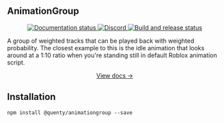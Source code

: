 ## AnimationGroup
<div align="center">
  <a href="http://quenty.github.io/NevermoreEngine/">
    <img src="https://github.com/Quenty/NevermoreEngine/actions/workflows/docs.yml/badge.svg" alt="Documentation status" />
  </a>
  <a href="https://discord.gg/mhtGUS8">
    <img src="https://img.shields.io/discord/385151591524597761?color=5865F2&label=discord&logo=discord&logoColor=white" alt="Discord" />
  </a>
  <a href="https://github.com/Quenty/NevermoreEngine/actions">
    <img src="https://github.com/Quenty/NevermoreEngine/actions/workflows/build.yml/badge.svg" alt="Build and release status" />
  </a>
</div>

A group of weighted tracks that can be played back with weighted probability. The closest example to this is the idle animation that looks around at a 1:10 ratio when you're standing still in default Roblox animation script.

<div align="center"><a href="https://quenty.github.io/NevermoreEngine/api/AnimationGroup">View docs →</a></div>

## Installation
```
npm install @quenty/animationgroup --save
```